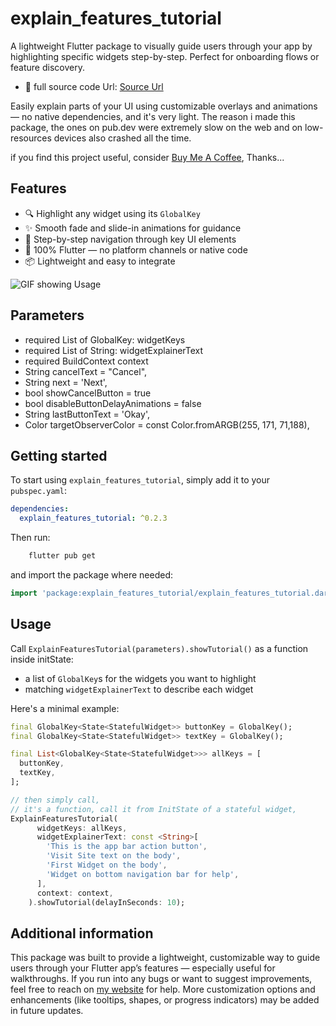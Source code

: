 <!--
This README describes the package. If you publish this package to pub.dev,
this README's contents appear on the landing page for your package.

For information about how to write a good package README, see the guide for
[writing package pages](https://dart.dev/tools/pub/writing-package-pages).

For general information about developing packages, see the Dart guide for
[creating packages](https://dart.dev/guides/libraries/create-packages)
and the Flutter guide for
[developing packages and plugins](https://flutter.dev/to/develop-packages).
-->

# explain_features_tutorial

A lightweight Flutter package to visually guide users through your app by highlighting specific widgets step-by-step. 
Perfect for onboarding flows or feature discovery.
- 🔗 full source code Url: [Source Url](https://king-kibugenza.web.app/explain_features_tutorial.html)

Easily explain parts of your UI using customizable overlays and animations — no native dependencies, and it's very light.
The reason i made this package, the ones on pub.dev were extremely slow on the web and on low-resources devices also crashed all the time.

if you find this project useful, consider [Buy Me A Coffee](https://buymeacoffee.com/kibugenza), Thanks...

## Features

- 🔍 Highlight any widget using its `GlobalKey`
- ✨ Smooth fade and slide-in animations for guidance
- 🧭 Step-by-step navigation through key UI elements
- 🧱 100% Flutter — no platform channels or native code
- 📦 Lightweight and easy to integrate

![GIF showing Usage](https://firebasestorage.googleapis.com/v0/b/indrive-clone-520d9.appspot.com/o/explain_features_tutorial_v0.1.2.webp?alt=media&token=b242ce72-a589-4e1b-a70e-e8977f92e07f)

## Parameters
- required List of GlobalKey: widgetKeys
- required List of String: widgetExplainerText
- required BuildContext context
- String cancelText = "Cancel", 
- String next = 'Next',
- bool showCancelButton = true
- bool disableButtonDelayAnimations = false
-  String lastButtonText = 'Okay',
- Color targetObserverColor = const Color.fromARGB(255, 171, 71,188),

## Getting started

To start using `explain_features_tutorial`, simply add it to your `pubspec.yaml`:

```yaml
dependencies:
  explain_features_tutorial: ^0.2.3
```

Then run: 
```bash
    flutter pub get
```

and import the package where needed: 

```dart
import 'package:explain_features_tutorial/explain_features_tutorial.dart';
```

## Usage

Call `ExplainFeaturesTutorial(parameters).showTutorial()` as a function inside initState:

- a list of `GlobalKey`s for the widgets you want to highlight
- matching `widgetExplainerText` to describe each widget

Here's a minimal example:

```dart
final GlobalKey<State<StatefulWidget>> buttonKey = GlobalKey();
final GlobalKey<State<StatefulWidget>> textKey = GlobalKey();

final List<GlobalKey<State<StatefulWidget>>> allKeys = [
  buttonKey,
  textKey,
];

// then simply call, 
// it's a function, call it from InitState of a stateful widget, 
ExplainFeaturesTutorial(
      widgetKeys: allKeys,
      widgetExplainerText: const <String>[
        'This is the app bar action button',
        'Visit Site text on the body',
        'First Widget on the body',
        'Widget on bottom navigation bar for help',
      ],
      context: context,
    ).showTutorial(delayInSeconds: 10);
```

## Additional information

This package was built to provide a lightweight, customizable way to guide users through your Flutter app’s features — especially useful for walkthroughs.
If you run into any bugs or want to suggest improvements, feel free to reach on [my website](https://king-kibugenza.web.app/) for help.
More customization options and enhancements (like tooltips, shapes, or progress indicators) may be added in future updates.
